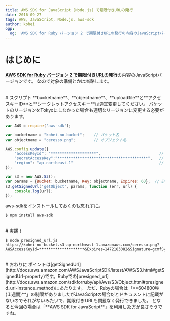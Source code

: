 ```yaml
---
title: AWS SDK for JavaScript (Node.js) で期限付きURLの発行
date: 2016-09-27
tags: AWS, JavaScript, Node.js, aws-sdk
author: kohei
ogp:
  og: 'AWS SDK for Ruby バージョン 2 で期限付きURLの発行の内容のJavaScriptバージョンです。'
---
```


# はじめに
[**AWS SDK for Ruby バージョン 2 で期限付きURLの発行**](http://blog.proudit.jp/2016/08/31/issu-of-time-limited-url-in-the-aws-sdk-for-ruby-version-2.html)の内容のJavaScriptバージョンです。
なので対象の準備とかは省略します。

<br>
# スクリプト
**bucketname**、**objectname**、**uploadfile**と**アクセスキーID**と**シークレットアクセスキー**は適宜変更してください。
バケットのリージョンをTokyoにしなかった場合も適切なリージョンに変更する必要があります。

```js:presigned_url.js
var AWS = require('aws-sdk');

var bucketname = "kohei-no-bucket";    // バケット名
var objectname = "ceresso.png";        // オブジェクト名

AWS.config.update({
    "accessKeyId": "********************",                          // アクセスキーID
    "secretAccessKey":"****************************************",   // シークレットアクセスキー
    "region": "ap-northeast-1"                                      // Tokyoリージョン
});

var s3 = new AWS.S3();
var params = {Bucket: bucketname, Key: objectname, Expires: 60};  // Expires:有効期限(秒)
s3.getSignedUrl('getObject', params, function (err, url) {
    console.log(url);
});
```

aws-sdkをインストールしておくのも忘れずに。

```bash:aws-sdkインストール
$ npm install aws-sdk
```


<br>
# 実践！

```bash:URL発行
$ node presigned_url.js
https://kohei-no-bucket.s3-ap-northeast-1.amazonaws.com/ceresso.png?AWSAccessKeyId=********************&Expires=1472183082&Signature=gcmfSyy1xxWqAQnZANxNm1sWRXk%3D
```


<br>
# おわりに
ポイントは[getSignedUrl](http://docs.aws.amazon.com/AWSJavaScriptSDK/latest/AWS/S3.html#getSignedUrl-property)です。Rubyでの[presigned_url](http://docs.aws.amazon.com/sdkforruby/api/Aws/S3/Object.html#presigned_url-instance_method)にあたります。
ただ、Rubyの場合は「**604800秒(１週間)**」の制限がありましたがJavaScriptの場合だとドキュメントに記載がないのでそれがないみたいで、期限付きURLも問題なく発行できました。
となると今回の場合は「**AWS SDK for JavaScript**」を利用した方が良さそうですね。

